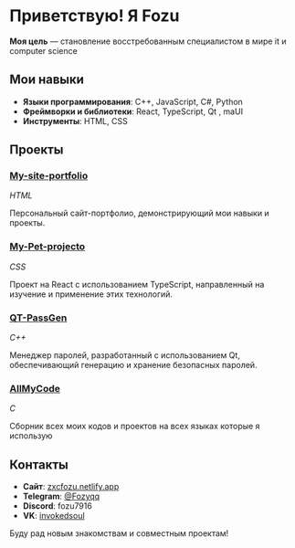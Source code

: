 # Приветствую! Я Fozu

**Моя цель** — становление восстребованным специалистом в мире it и computer science

## Мои навыки

- **Языки программирования**: C++, JavaScript, C#, Python
- **Фреймворки и библиотеки**: React, TypeScript, Qt , maUI
- **Инструменты**: HTML, CSS

## Проекты

### [My-site-portfolio](https://github.com/Fozu7916/My-site-portfolio)

*HTML*

Персональный сайт-портфолио, демонстрирующий мои навыки и проекты.

### [My-Pet-projecto](https://github.com/Fozu7916/My-Pet-projecto)

*CSS*

Проект на React с использованием TypeScript, направленный на изучение и применение этих технологий.

### [QT-PassGen](https://github.com/Fozu7916/QT-PassGen)

*C++*

Менеджер паролей, разработанный с использованием Qt, обеспечивающий генерацию и хранение безопасных паролей.

### [AllMyCode](https://github.com/Fozu7916/AllMyCode)

*C*

Сборник всех моих кодов и проектов на всех языках которые я использую

## Контакты

- **Сайт**: [zxcfozu.netlify.app](https://zxcfozu.netlify.app/)
- **Telegram**: [@Fozyqq](https://t.me/Fozyqq)
- **Discord**: fozu7916
- **VK**: [invokedsoul](https://vk.com/invokedsoul)

Буду рад новым знакомствам и совместным проектам!
